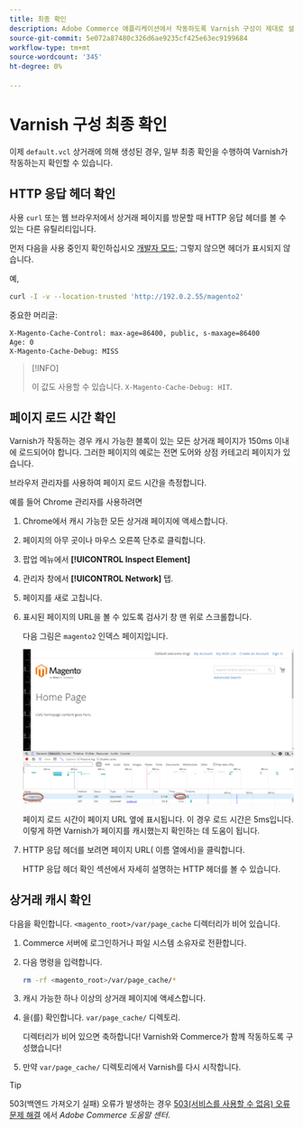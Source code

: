 ```yaml
---
title: 최종 확인
description: Adobe Commerce 애플리케이션에서 작동하도록 Varnish 구성이 제대로 설정되어 있는지 확인합니다.
source-git-commit: 5e072a87480c326d6ae9235cf425e63ec9199684
workflow-type: tm+mt
source-wordcount: '345'
ht-degree: 0%

---
```



# Varnish 구성 최종 확인

이제 `default.vcl` 상거래에 의해 생성된 경우, 일부 최종 확인을 수행하여 Varnish가 작동하는지 확인할 수 있습니다.

## HTTP 응답 헤더 확인

사용 `curl` 또는 웹 브라우저에서 상거래 페이지를 방문할 때 HTTP 응답 헤더를 볼 수 있는 다른 유틸리티입니다.

먼저 다음을 사용 중인지 확인하십시오 [개발자 모드](../cli/set-mode.md#change-to-developer-mode); 그렇지 않으면 헤더가 표시되지 않습니다.

예,

```bash
curl -I -v --location-trusted 'http://192.0.2.55/magento2'
```

중요한 머리글:

```terminal
X-Magento-Cache-Control: max-age=86400, public, s-maxage=86400
Age: 0
X-Magento-Cache-Debug: MISS
```

>[!INFO]
>
>이 값도 사용할 수 있습니다. `X-Magento-Cache-Debug: HIT`.

## 페이지 로드 시간 확인

Varnish가 작동하는 경우 캐시 가능한 블록이 있는 모든 상거래 페이지가 150ms 이내에 로드되어야 합니다. 그러한 페이지의 예로는 전면 도어와 상점 카테고리 페이지가 있습니다.

브라우저 관리자를 사용하여 페이지 로드 시간을 측정합니다.

예를 들어 Chrome 관리자를 사용하려면

1. Chrome에서 캐시 가능한 모든 상거래 페이지에 액세스합니다.
1. 페이지의 아무 곳이나 마우스 오른쪽 단추로 클릭합니다.
1. 팝업 메뉴에서 **[!UICONTROL Inspect Element]**
1. 관리자 창에서 **[!UICONTROL Network]** 탭.
1. 페이지를 새로 고칩니다.
1. 표시된 페이지의 URL을 볼 수 있도록 검사기 창 맨 위로 스크롤합니다.

   다음 그림은 `magento2` 인덱스 페이지입니다.

   ![보고 있는 페이지를 클릭합니다](../../assets/configuration/varnish-inspector.png)

   페이지 로드 시간이 페이지 URL 옆에 표시됩니다. 이 경우 로드 시간은 5ms입니다. 이렇게 하면 Varnish가 페이지를 캐시했는지 확인하는 데 도움이 됩니다.

1. HTTP 응답 헤더를 보려면 페이지 URL( 이름 열에서)을 클릭합니다.

   HTTP 응답 헤더 확인 섹션에서 자세히 설명하는 HTTP 헤더를 볼 수 있습니다.

## 상거래 캐시 확인

다음을 확인합니다. `<magento_root>/var/page_cache` 디렉터리가 비어 있습니다.

1. Commerce 서버에 로그인하거나 파일 시스템 소유자로 전환합니다.
1. 다음 명령을 입력합니다.

   ```bash
   rm -rf <magento_root>/var/page_cache/*
   ```

1. 캐시 가능한 하나 이상의 상거래 페이지에 액세스합니다.
1. 을(를) 확인합니다. `var/page_cache/` 디렉토리.

   디렉터리가 비어 있으면 축하합니다! Varnish와 Commerce가 함께 작동하도록 구성했습니다!

1. 만약 `var/page_cache/` 디렉토리에서 Varnish를 다시 시작합니다.

>[!TIP]
>
>503(백엔드 가져오기 실패) 오류가 발생하는 경우 [503(서비스를 사용할 수 없음) 오류 문제 해결](https://support.magento.com/hc/en-us/articles/360034631211) 에서 _Adobe Commerce 도움말 센터_.
